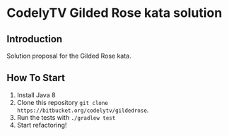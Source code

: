 # CodelyTV Gilded Rose kata solution

## Introduction

Solution proposal for the Gilded Rose kata.

## How To Start

1. Install Java 8
2. Clone this repository `git clone https://bitbucket.org/codelytv/gildedrose`.
3. Run the tests with `./gradlew test`
4. Start refactoring!
